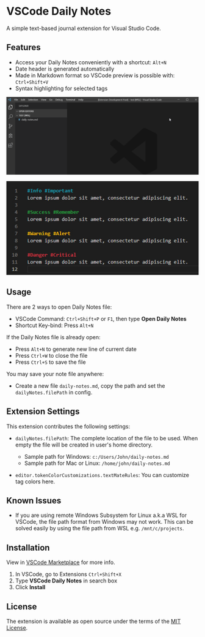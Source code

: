 # VSCode Daily Notes

A simple text-based journal extension for Visual Studio Code.

## Features

* Access your Daily Notes conveniently with a shortcut: ```Alt+N```
* Date header is generated automatically
* Made in Markdown format so VSCode preview is possible with: ```Ctrl+Shift+V```
* Syntax highlighting for selected tags

![Feature](images/feature.gif)

![Feature](images/highlighted-tags.jpg)

## Usage

There are 2 ways to open Daily Notes file:

* VSCode Command: ```Ctrl+Shift+P``` or ```F1```, then type **Open Daily Notes**
* Shortcut Key-bind: Press ```Alt+N```

If the Daily Notes file is already open:

* Press ```Alt+N``` to generate new line of current date
* Press ```Ctrl+W``` to close the file
* Press ```Ctrl+S``` to save the file

You may save your note file anywhere:

* Create a new file ```daily-notes.md```, copy the path and set the ```dailyNotes.filePath``` in config.

## Extension Settings

This extension contributes the following settings:

* `dailyNotes.filePath`: The complete location of the file to be used. When empty the file will be created in user's home directory.
  * Sample path for Windows: ```c:/Users/John/daily-notes.md```
  * Sample path for Mac or Linux: ```/home/john/daily-notes.md```

* `editor.tokenColorCustomizations.textMateRules`: You can customize tag colors here.

## Known Issues

* If you are using remote Windows Subsystem for Linux a.k.a WSL for VSCode, the file path format from Windows may not work.
This can be solved easily by using the file path from WSL e.g. ```/mnt/c/projects```.

## Installation
View in [VSCode Marketplace](https://marketplace.visualstudio.com/items?itemName=inaki.vscode-daily-notes) for more info.
1. In VSCode, go to Extensions ```Ctrl+Shift+X```
2. Type **VSCode Daily Notes** in search box
3. Click **Install**

## License
The extension is available as open source under the terms of the [MIT License](https://opensource.org/licenses/MIT).
